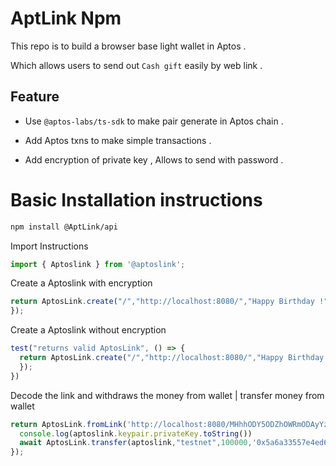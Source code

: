 # AptLink Npm

This repo is to build a browser base light wallet in Aptos .

Which allows users to send out `Cash gift` easily by web link .

## Feature

- Use `@aptos-labs/ts-sdk` to make pair generate in Aptos chain .

- Add Aptos txns to make  simple transactions .

- Add encryption of private key , Allows to send with password .

# Basic Installation instructions
```bash
npm install @AptLink/api
```
Import Instructions
```js
import { Aptoslink } from '@aptoslink';
```
Create a Aptoslink with encryption
```js
return AptosLink.create("/","http://localhost:8080/","Happy Birthday !",true,"").then((aptoslink: AptosLink) => {
});
```
Create a Aptoslink without encryption
```js
test("returns valid AptosLink", () => {
  return AptosLink.create("/","http://localhost:8080/","Happy Birthday !",false,"").then((aptoslink: AptosLink) => {
  });
})
```
Decode the link and withdraws the money from wallet | transfer money from wallet
```js
return AptosLink.fromLink('http://localhost:8080/MHhhODY5ODZhOWRmODAyYzc5NTAwMmI4Njg4YWM4ZmRlMGQzOTJlMWUyMzE0NjQ5MTIxMzRlNjFmYzYwNGM4YzJl/SGFwcHkgQmlydGhkYXkgIQ==/').then(async (aptoslink: AptosLink) => {
  console.log(aptoslink.keypair.privateKey.toString())
  await AptosLink.transfer(aptoslink,"testnet",100000,'0x5a6a33557e4ed68ad4f78dc71a2fdbc5e07b18530074c1b43078ebe45d305cfd')
});
```
